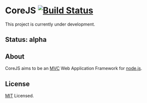 # CoreJS [![Build Status](https://secure.travis-ci.org/corejs/corejs.png)](http://travis-ci.org/corejs/corejs)

This project is currently under development.

## Status: alpha

## About

CoreJS aims to be an [MVC](http://en.wikipedia.org/wiki/Model%E2%80%93view%E2%80%93controller) 
Web Application Framework for [node.js](http://nodejs.org).

## License

[MIT](http://www.opensource.org/licenses/mit-license.php) Licensed.